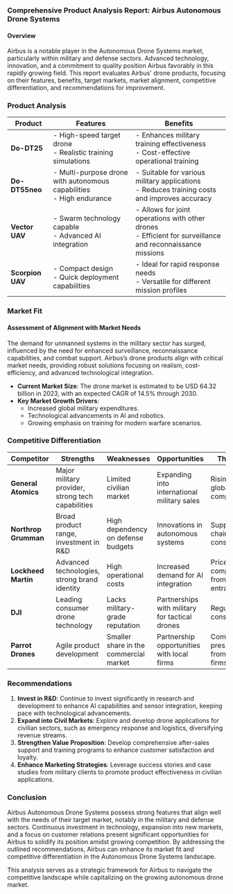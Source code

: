 ### Comprehensive Product Analysis Report: Airbus Autonomous Drone Systems

#### Overview
Airbus is a notable player in the Autonomous Drone Systems market, particularly within military and defense sectors. Advanced technology, innovation, and a commitment to quality position Airbus favorably in this rapidly growing field. This report evaluates Airbus' drone products, focusing on their features, benefits, target markets, market alignment, competitive differentiation, and recommendations for improvement.

### Product Analysis

| **Product**                    | **Features**                                           | **Benefits**                                         |
|--------------------------------|-------------------------------------------------------|-----------------------------------------------------|
| **Do-DT25**                    | - High-speed target drone<br>- Realistic training simulations | - Enhances military training effectiveness<br>- Cost-effective operational training                     |
| **Do-DT55neo**                 | - Multi-purpose drone with autonomous capabilities<br>- High endurance | - Suitable for various military applications<br>- Reduces training costs and improves accuracy         |
| **Vector UAV**                | - Swarm technology capable<br>- Advanced AI integration | - Allows for joint operations with other drones<br>- Efficient for surveillance and reconnaissance missions |
| **Scorpion UAV**              | - Compact design<br>- Quick deployment capabilities  | - Ideal for rapid response needs<br>- Versatile for different mission profiles                          |

### Market Fit

#### Assessment of Alignment with Market Needs
The demand for unmanned systems in the military sector has surged, influenced by the need for enhanced surveillance, reconnaissance capabilities, and combat support. Airbus’s drone products align with critical market needs, providing robust solutions focusing on realism, cost-efficiency, and advanced technological integration.

- **Current Market Size**: The drone market is estimated to be USD 64.32 billion in 2023, with an expected CAGR of 14.5% through 2030.
- **Key Market Growth Drivers**:
  - Increased global military expenditures.
  - Technological advancements in AI and robotics.
  - Growing emphasis on training for modern warfare scenarios.

### Competitive Differentiation 

| **Competitor**                   | **Strengths**                                   | **Weaknesses**                             | **Opportunities**                             | **Threats**                             |
|----------------------------------|------------------------------------------------|--------------------------------------------|-----------------------------------------------|-----------------------------------------|
| **General Atomics**              | Major military provider, strong tech capabilities | Limited civilian market                    | Expanding into international military sales   | Rising global competition                |
| **Northrop Grumman**            | Broad product range, investment in R&D        | High dependency on defense budgets         | Innovations in autonomous systems             | Supply chain constraints                  |
| **Lockheed Martin**              | Advanced technologies, strong brand identity   | High operational costs                      | Increased demand for AI integration           | Price competition from new entrants     |
| **DJI**                          | Leading consumer drone technology               | Lacks military-grade reputation            | Partnerships with military for tactical drones | Regulatory constraints                   |
| **Parrot Drones**                | Agile product development                       | Smaller share in the commercial market     | Partnership opportunities with local firms    | Competitive pressure from larger firms   |

### Recommendations
1. **Invest in R&D**: Continue to invest significantly in research and development to enhance AI capabilities and sensor integration, keeping pace with technological advancements.
2. **Expand into Civil Markets**: Explore and develop drone applications for civilian sectors, such as emergency response and logistics, diversifying revenue streams.
3. **Strengthen Value Proposition**: Develop comprehensive after-sales support and training programs to enhance customer satisfaction and loyalty.
4. **Enhance Marketing Strategies**: Leverage success stories and case studies from military clients to promote product effectiveness in civilian applications.

### Conclusion
Airbus Autonomous Drone Systems possess strong features that align well with the needs of their target market, notably in the military and defense sectors. Continuous investment in technology, expansion into new markets, and a focus on customer relations present significant opportunities for Airbus to solidify its position amidst growing competition. By addressing the outlined recommendations, Airbus can enhance its market fit and competitive differentiation in the Autonomous Drone Systems landscape.

This analysis serves as a strategic framework for Airbus to navigate the competitive landscape while capitalizing on the growing autonomous drone market.